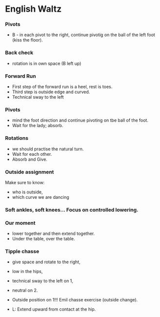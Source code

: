 # English Waltz

### Pivots
- B - in each pivot to the right, continue pivotig on the ball of the left foot (kiss the floor).

### Back check
- rotation is in own space (B left up)

### Forward Run
- First step of the forward run is a heel, rest is toes. 
- Third step is outside edge and curved.
- Technical sway to the left

### Pivots
- mind the foot direction and continue pivoting on tbe ball of the foot.
- Wait for the lady; absorb.

### Rotations
- we should practise the natural turn.
- Wait for each other.
- Absorb and Give.

### Outside assignment
Make sure to know:
- who is outside,
- which curve we are dancing

### Soft ankles, soft knees... Focus on controlled lowering.

### Our moment
- lower together and then extend together.
- Under the table, over the table.

### Tipple chasse
- give space and rotate to the right,
- low in the hips,
- technical sway to the left on 1,
- neutral on 2.
- Outside position on 1!!! Emil chasse exercise (outside change).

- L: Extend upward from contact at the hip.